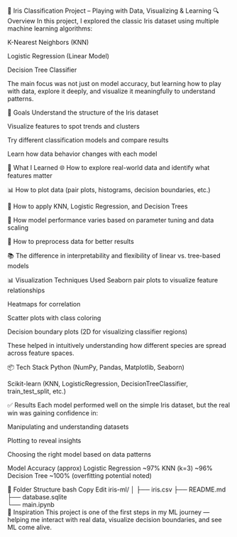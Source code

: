 🌸 Iris Classification Project – Playing with Data, Visualizing & Learning
🔍 Overview
In this project, I explored the classic Iris dataset using multiple machine learning algorithms:

K-Nearest Neighbors (KNN)

Logistic Regression (Linear Model)

Decision Tree Classifier

The main focus was not just on model accuracy, but learning how to play with data, explore it deeply, and visualize it meaningfully to understand patterns.

🎯 Goals
Understand the structure of the Iris dataset

Visualize features to spot trends and clusters

Try different classification models and compare results

Learn how data behavior changes with each model

🧠 What I Learned
🌐 How to explore real-world data and identify what features matter

📊 How to plot data (pair plots, histograms, decision boundaries, etc.)

🧪 How to apply KNN, Logistic Regression, and Decision Trees

🧮 How model performance varies based on parameter tuning and data scaling

🧼 How to preprocess data for better results

📚 The difference in interpretability and flexibility of linear vs. tree-based models

📊 Visualization Techniques Used
Seaborn pair plots to visualize feature relationships

Heatmaps for correlation

Scatter plots with class coloring

Decision boundary plots (2D for visualizing classifier regions)

These helped in intuitively understanding how different species are spread across feature spaces.

📦 Tech Stack
Python (NumPy, Pandas, Matplotlib, Seaborn)

Scikit-learn (KNN, LogisticRegression, DecisionTreeClassifier, train_test_split, etc.)

✅ Results
Each model performed well on the simple Iris dataset, but the real win was gaining confidence in:

Manipulating and understanding datasets

Plotting to reveal insights

Choosing the right model based on data patterns

Model	Accuracy (approx)
Logistic Regression	~97%
KNN (k=3)	~96%
Decision Tree	~100% (overfitting potential noted)

📁 Folder Structure
bash
Copy
Edit
iris-ml/
│
├── iris.csv 
├── README.md                     
├── database.sqlite                       
└── main.ipynb                       
🔗 Inspiration
This project is one of the first steps in my ML journey — helping me interact with real data, visualize decision boundaries, and see ML come alive.
